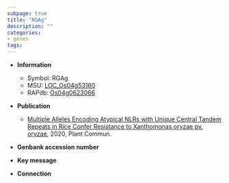```yaml
---
subpage: true
title: "RGAg"
description: ""
categories:
- genes
tags: 
---
```


* **Information**  
    + Symbol: RGAg  
    + MSU: [LOC_Os04g53160](http://rice.plantbiology.msu.edu/cgi-bin/ORF_infopage.cgi?orf=LOC_Os04g53160)  
    + RAPdb: [Os04g0623066](http://rapdb.dna.affrc.go.jp/viewer/gbrowse_details/irgsp1?name=Os04g0623066)  

* **Publication**  
    + [Multiple Alleles Encoding Atypical NLRs with Unique Central Tandem Repeats in Rice Confer Resistance to Xanthomonas oryzae pv. oryzae](http://www.ncbi.nlm.nih.gov/pubmed?term=Multiple+Alleles+Encoding+Atypical+NLRs+with+Unique+Central+Tandem+Repeats+in+Rice+Confer+Resistance+to+Xanthomonas+oryzae+pv.+oryzae%5BTitle%5D), 2020, Plant Commun.

* **Genbank accession number**  

* **Key message**  

* **Connection**  



